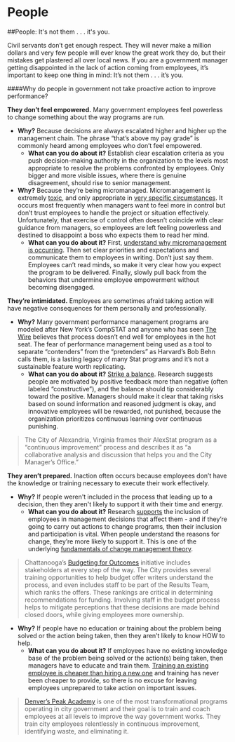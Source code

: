 # People

\##People: It's not them . . . it's you.

Civil servants don’t get enough respect. They will never make a million dollars and very few people will ever know the great work they do, but their mistakes get plastered all over local news. If you are a government manager getting disappointed in the lack of action coming from employees, it’s important to keep one thing in mind: It’s not them . . . it’s you.

\####Why do people in government not take proactive action to improve performance?

**They don’t feel empowered.** Many government employees feel powerless to change something about the way programs are run.

* **Why?** Because decisions are always escalated higher and higher up the management chain. The phrase “that’s above my pay grade” is commonly heard among employees who don’t feel empowered.
  * **What can you do about it?** Establish clear escalation criteria as you push decision-making authority in the organization to the levels most appropriate to resolve the problems confronted by employees. Only bigger and more visible issues, where there is genuine disagreement, should rise to senior management.
* **Why?** Because they’re being micromanaged. Micromanagement is extremely [toxic](http://patimes.org/damaging-effects-micromanagement/), and only appropriate in [very specific circumstances](http://www.forbes.com/2010/07/29/micromanage-employees-delegate-leadership-managing-staff.html). It occurs most frequently when managers want to feel more in control but don’t trust employees to handle the project or situation effectively. Unfortunately, that exercise of control often doesn’t coincide with clear guidance from managers, so employees are left feeling powerless and destined to disappoint a boss who expects them to read her mind.
  * **What can you do about it?** First, [understand why micromanagement is occurring](https://hbr.org/2015/08/how-to-stop-micromanaging-your-team). Then set clear priorities and expectations and communicate them to employees in writing. Don’t just say them. Employees can’t read minds, so make it very clear how you expect the program to be delivered. Finally, slowly pull back from the behaviors that undermine employee empowerment without becoming disengaged.

**They’re intimidated.** Employees are sometimes afraid taking action will have negative consequences for them personally and professionally.

* **Why?** Many government performance management programs are modeled after New York’s CompSTAT and anyone who has seen [The Wire](https://www.youtube.com/watch?v=xH_6_8NOfwI\&feature=youtu.be) believes that process doesn’t end well for employees in the hot seat. The fear of performance management being used as a tool to separate “contenders” from the “pretenders” as Harvard’s Bob Behn calls them, is a lasting legacy of many Stat programs and it’s not a sustainable feature worth replicating.
  * **What can you do about it?** [Strike a balance](https://hbr.org/2013/03/the-ideal-praise-to-criticism). Research suggests people are motivated by positive feedback more than negative (often labeled “constructive”), and the balance should tip considerably toward the positive. Managers should make it clear that taking risks based on sound information and reasoned judgment is okay, and innovative employees will be rewarded, not punished, because the organization prioritizes continuous learning over continuous punishing.

> The City of Alexandria, Virginia frames their AlexStat program as a “continuous improvement” process and describes it as “a collaborative analysis and discussion that helps you and the City Manager’s Office.”

**They aren’t prepared.** Inaction often occurs because employees don’t have the knowledge or training necessary to execute their work effectively.

* **Why?** If people weren't included in the process that leading up to a decision, then they aren't likely to support it with their time and energy.
  * **What can you do about it?** Research [supports](http://psycnet.apa.org/journals/cpb/67/1/65/) the inclusion of employees in management decisions that affect them - and if they’re going to carry out actions to change programs, then their inclusion and participation is vital. When people understand the reasons for change, they’re more likely to support it. This is one of the underlying [fundamentals of change management theory](http://www.strategyand.pwc.com/media/file/Strategyand_Ten-Guiding-Principles-of-Change-Management.pdf).

> Chattanooga’s [Budgeting for Outcomes](http://connect.chattanooga.gov/bfo/) initiative includes stakeholders at every step of the way. The City provides several training opportunities to help budget offer writers understand the process, and even includes staff to be part of the Results Team, which ranks the offers. These rankings are critical in determining recommendations for funding. Involving staff in the budget process helps to mitigate perceptions that these decisions are made behind closed doors, while giving employees more ownership.

* **Why?** If people have no education or training about the problem being solved or the action being taken, then they aren’t likely to know HOW to help.
  * **What can you do about it?** If employees have no existing knowledge base of the problem being solved or the action(s) being taken, then managers have to educate and train them. [Training an existing employee is cheaper than hiring a new one](https://www.mindflash.com/wp-content/uploads/2012/06/12.06.18_Employees.png) and training has never been cheaper to provide, so there is no excuse for leaving employees unprepared to take action on important issues.

> [Denver’s Peak Academy](https://www.denvergov.org/content/denvergov/en/mayors-office/programs-initiatives/peak-performance/peak-academy.html) is one of the most transformational programs operating in city government and their goal is to train and coach employees at all levels to improve the way government works. They train city employees relentlessly in continuous improvement, identifying waste, and eliminating it.
